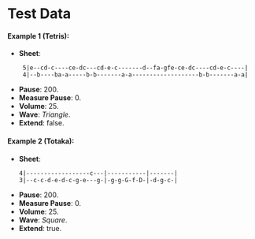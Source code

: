 # Test Data
#### Example 1 (Tetris):
- **Sheet**: 
   ```
    5|e--cd-c----ce-dc---cd-e-c-------d--fa-gfe-ce-dc----cd-e-c----|
    4|--b----ba-a-----b-b-------a-a-------------------b-b-------a-a|
    ```
- **Pause**: 200.
- **Measure Pause**: 0.
- **Volume**: 25.
- **Wave**: *Triangle*.
- **Extend**: false.

#### Example 2 (Totaka):
- **Sheet**: 
    ```
    4|------------------c---|-----------|-------|
    3|--c-c-d-e-d-c-g-e---g-|-g-g-G-f-D-|-d-g-c-|
    ```
- **Pause**: 200.
- **Measure Pause**: 0.
- **Volume**: 25.
- **Wave**: *Square*.
- **Extend**: true.

